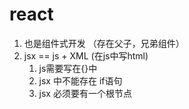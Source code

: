 # react
1. 也是组件式开发 （存在父子，兄弟组件）
2. jsx == js + XML (在js中写html)
    1. js需要写在{}中
    2. jsx 中不能存在 if语句
    3. jsx 必须要有一个根节点